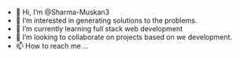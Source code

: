 - 👋 Hi, I’m @Sharma-Muskan3
- 👀 I’m interested in generating solutions to the problems.
- 🌱 I’m currently learning  full stack web development 
- 💞️ I’m looking to collaborate on projects based on we development.
- 📫 How to reach me ...

<!---
Sharma-Muskan3/Sharma-Muskan3 is a ✨ special ✨ repository because its `README.md` (this file) appears on your GitHub profile.
You can click the Preview link to take a look at your changes.
--->

